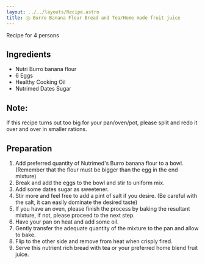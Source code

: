 ```yaml
---
layout: ../../layouts/Recipe.astro
title: Ⓥ Burro Banana Flour Bread and Tea/Home made fruit juice
---
```



R﻿ecipe for 4 persons

## Ingredients

* Nutri Burro banana flour
* 6 Eggs
* Healthy Cooking Oil
* Nutrimed Dates Sugar

## Note:

If this recipe turns out too big for your pan/oven/pot, please split and redo it over and over in smaller rations.



## Preparation

1. Add preferred quantity of Nutrimed's Burro banana flour to a bowl. (Remember that the flour must be bigger than the egg in the end mixture)
2. Break and add the eggs to the bowl and stir to uniform mix.
3. Add some dates sugar as sweetener.
4. Stir more and feel free to add a pint of salt if you desire. (Be careful with the salt, it can easily dominate the desired taste)
5. If you have an oven, please finish the process by baking the resultant mixture, if not, please proceed to the next step.
6. Have your pan on heat and add some oil.
7. Gently transfer the adequate quantity of the mixture to the pan and allow to bake.
8. Flip to the other side and remove from heat when crisply fired.
9. Serve this nutrient rich bread with tea or your preferred home blend fruit juice.